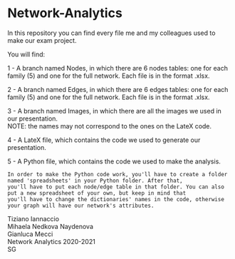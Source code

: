 # Network-Analytics
In this repository you can find every file me and my colleagues used to make our exam project.


You will find:

1 - A branch named Nodes, in which there are 6 nodes tables: one for each family (5) and one for the full network. Each file is in the format .xlsx. 

2 - A branch named Edges, in which there are 6 edges tables: one for each family (5) and one for the full network. Each file is in the format .xlsx.

3 - A branch named Images, in which there are all the images we used in our presentation.   
    NOTE: the names may not correspond to the ones on the LateX code.

4 - A LateX file, which contains the code we used to generate our presentation.

5 - A Python file, which contains the code we used to make the analysis.

    In order to make the Python code work, you'll have to create a folder named 'spreadsheets' in your Python folder. After that, 
    you'll have to put each node/edge table in that folder. You can also put a new spreadsheet of your own, but keep in mind that 
    you'll have to change the dictionaries' names in the code, otherwise your graph will have our network's attributes.



Tiziano Iannaccio  
Mihaela Nedkova Naydenova  
Gianluca Mecci  
Network Analytics 2020-2021  
SG
